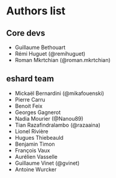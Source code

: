 # Authors list

## Core devs

- Guillaume Bethouart
- Rémi Huguet (@remihuguet)
- Roman Mkrtchian (@roman.mkrtchian)

## eshard team

- Mickaël Bernardini (@mikafouenski)
- Pierre Carru
- Benoit Feix
- Georges Gagnerot
- Nadia Mourier (@Nanou89)
- Tian Razafindralambo (@razaaina)
- Lionel Rivière
- Hugues Thiebeauld
- Benjamin Timon
- François Vaux
- Aurélien Vasselle
- Guillaume Vinet (@gvinet)
- Antoine Wurcker
